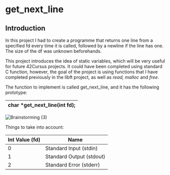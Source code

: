 # get_next_line

## Introduction

In this project I had to create a programme that returns one line from a specified fd every time it is called, followed by a newline if the line has one. The size of the df was unknown beforehands. 

This project introduces the idea of static variables, which will be very useful for future 42Cursus projects. It could have been completed using standard C function, however, the goal of the project is using functions that I have completed previously in the libft project, as well as *read, malloc* and *free*. 

The function to implement is called get_next_line, and it has the following prototype:

| char *get_next_line(int fd); |
|------------------------------|

![Brainstorming (3)](https://github.com/MaddiMo/get_next_line/assets/114074329/337cc204-0717-4f9c-a435-52a37b29f7dd)


Things to take into account:

| Int Value (fd) |           Name           |
| ---------------| ----------------------   |
|       0        | Standard Input (stdin)   |
|       1        | Standard Output (stdout) |
|       2        | Standard Error (stderr)  |
